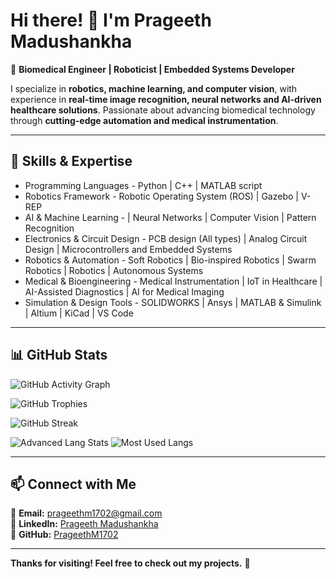 # Hi there! 👋 I'm Prageeth Madushankha  

🚀 **Biomedical Engineer | Roboticist | Embedded Systems Developer**  

I specialize in **robotics, machine learning, and computer vision**, with experience in **real-time image recognition, neural networks and AI-driven healthcare solutions**. Passionate about advancing biomedical technology through **cutting-edge automation and medical instrumentation**.  

---

## 🔧 **Skills & Expertise**  
- Programming Languages - Python | C++ | MATLAB script
- Robotics Framework - Robotic Operating System (ROS) | Gazebo | V-REP
- AI & Machine Learning - | Neural Networks | Computer Vision | Pattern Recognition
- Electronics & Circuit Design - PCB design (All types) | Analog Circuit Design | Microcontrollers and Embedded Systems
- Robotics & Automation - Soft Robotics | Bio-inspired Robotics | Swarm Robotics | Robotics | Autonomous Systems
- Medical & Bioengineering - Medical Instrumentation | IoT in Healthcare | AI-Assisted Diagnostics | AI for Medical Imaging
- Simulation & Design Tools - SOLIDWORKS | Ansys | MATLAB & Simulink | Altium | KiCad | VS Code 

---

## 📊 **GitHub Stats**  

![GitHub Activity Graph](https://github-readme-activity-graph.vercel.app/graph?username=PrageethM1702&theme=react-dark)

![GitHub Trophies](https://github-profile-trophy.vercel.app/?username=PrageethM1702&theme=onedark)

![GitHub Streak](https://github-readme-streak-stats.herokuapp.com/?user=PrageethM1702&theme=dark)

![Advanced Lang Stats](https://github-profile-summary-cards.vercel.app/api/cards/repos-per-language?username=PrageethM1702&theme=dark)
![Most Used Langs](https://github-profile-summary-cards.vercel.app/api/cards/most-commit-language?username=PrageethM1702&theme=dark)


---

## 📫 **Connect with Me**  
📧 **Email:** prageethm1702@gmail.com  
🔗 **LinkedIn:** [Prageeth Madushankha](https://www.linkedin.com/in/prageeth-m-77322b31b)  
🐙 **GitHub:** [PrageethM1702](https://github.com/PrageethM1702)  

---

**Thanks for visiting! Feel free to check out my projects.** 🚀

